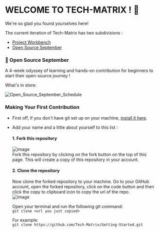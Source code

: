 # WELCOME TO TECH-MATRIX ! 🎉

We're so glad you found yourselves here!

The current iteration of Tech-Matrix has two subdivisions :
* [Project Workbench]()
* [Open Source September](https://github.com/Tech-Matrix/Getting-Started/blob/main/README.md#-open-source-september)

### 📌 Open Source September

A 4-week odyssey of learning and hands-on contribution for beginners to start their open-source journey !

What's in store:

![Open_Source_September_Schedule](https://user-images.githubusercontent.com/73497800/132090890-e7ec7626-898c-429a-b581-0e9a580dbfbf.png)



### Making Your First Contribution

* First off, if you don't have git set up on your machine, [install it here](https://docs.github.com/en/get-started/quickstart/set-up-git).

* Add your name and a little about yourself to this list :
    #### 1. Fork this repository
    
     ![image](https://user-images.githubusercontent.com/73497800/132091266-43eee21c-5831-40be-b580-c715037cf2da.png)<br/>
     Fork this repository by clicking on the fork button on the top of this page. This will create a copy of this repository in your account.
     
   #### 2. Clone the repository
   
   Now clone the forked repository to your machine. Go to your GitHub account, open the forked repository, click on the code button and then click the copy to clipboard icon to copy the url of the repo. <br />
   ![image](https://user-images.githubusercontent.com/73497800/132091517-75610254-b897-44d5-93b6-fb0037314fc2.png)

   Open your terminal and run the following git command:<br />
   `git clone <url you just copied>`

    For example: <br/>
    `git clone https://github.com/Tech-Matrix/Getting-Started.git`

